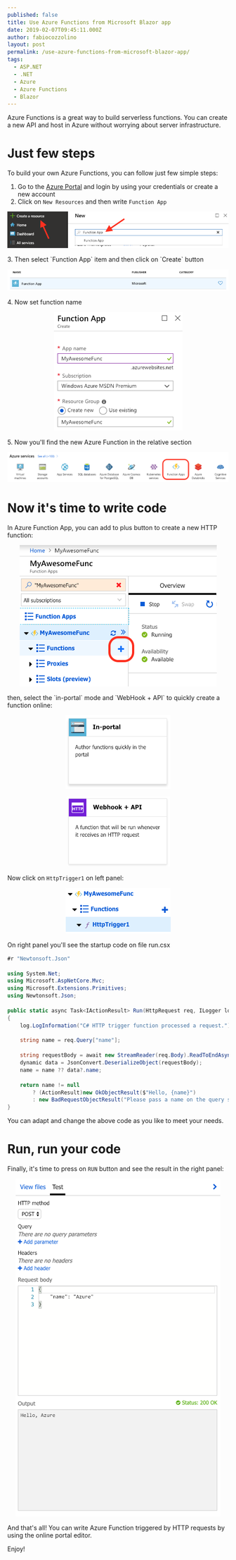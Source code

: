 ```yaml
---
published: false
title: Use Azure Functions from Microsoft Blazor app
date: 2019-02-07T09:45:11.000Z
author: fabiocozzolino
layout: post
permalink: /use-azure-functions-from-microsoft-blazor-app/
tags:
  - ASP.NET
  - .NET
  - Azure
  - Azure Functions
  - Blazor
---
```

Azure Functions is a great way to build serverless functions. You can create a new API and host in Azure without worrying about server infrastructure. 

# Just few steps
To build your own Azure Functions, you can follow just few simple steps:

1. Go to the [Azure Portal](https://portal.azure.com) and login by using your credentials or create a new account
2. Click on `New Resources` and then write `Function App`
<p align="center">
  <img src="/assets/img/new-function-app.png" alt="Function App">
</p>
3. Then select `Function App` item and then click on `Create` button
<p align="center">
  <img src="/assets/img/new-function-app-link.png" alt="Function App">
</p>
4. Now set function name
<p align="center">
  <img src="/assets/img/new-function-name.png" alt="Function App">
</p>
5. Now you'll find the new Azure Function in the relative section
<p align="center">
  <img src="/assets/img/functions-link.png" alt="Function App">
</p>

# Now it's time to write code
In Azure Function App, you can add to plus button to create a new HTTP function:
<p align="center">
  <img src="/assets/img/add-function.png" alt="Add Function">
</p>
then, select the `in-portal` mode and `WebHook + API` to quickly create a function online:
<p align="center">
  <img src="/assets/img/in-portal-function.png" alt="Function App">
</p>
<p align="center">
  <img src="/assets/img/in-portal-function-webhook.png" alt="Function App">
</p>

Now click on `HttpTrigger1` on left panel:

<p align="center">
  <img src="/assets/img/in-portal-function-httptrigger.png" alt="HttpTrigger1">
</p>

On right panel you'll see the startup code on file run.csx

```csharp
#r "Newtonsoft.Json"

using System.Net;
using Microsoft.AspNetCore.Mvc;
using Microsoft.Extensions.Primitives;
using Newtonsoft.Json;

public static async Task<IActionResult> Run(HttpRequest req, ILogger log)
{
    log.LogInformation("C# HTTP trigger function processed a request.");

    string name = req.Query["name"];

    string requestBody = await new StreamReader(req.Body).ReadToEndAsync();
    dynamic data = JsonConvert.DeserializeObject(requestBody);
    name = name ?? data?.name;

    return name != null
        ? (ActionResult)new OkObjectResult($"Hello, {name}")
        : new BadRequestObjectResult("Please pass a name on the query string or in the request body");
}
```

You can adapt and change the above code as you like to meet your needs.

# Run, run your code
Finally, it's time to press on `RUN` button and see the result in the right panel:

<p align="center">
  <img src="/assets/img/in-portal-function-result.png" alt="Function Result">
</p>

And that's all! You can write Azure Function triggered by HTTP requests by using the online portal editor.

Enjoy!




